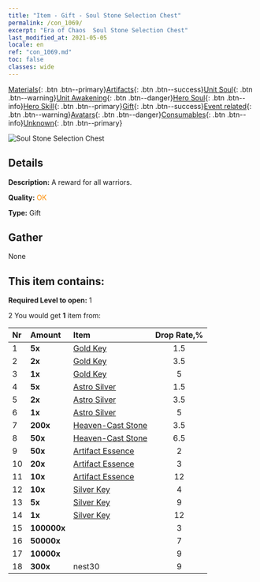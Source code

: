 ```yaml
---
title: "Item - Gift - Soul Stone Selection Chest"
permalink: /con_1069/
excerpt: "Era of Chaos  Soul Stone Selection Chest"
last_modified_at: 2021-05-05
locale: en
ref: "con_1069.md"
toc: false
classes: wide
---
```

 [Materials](/Items/){: .btn .btn--primary}[Artifacts](/Items/Artifacts/){: .btn .btn--success}[Unit Soul](/Items/UnitSoul/){: .btn .btn--warning}[Unit Awakening](/Items/UnitAwakening/){: .btn .btn--danger}[Hero Soul](/Items/HeroSoul/){: .btn .btn--info}[Hero Skill](/Items/HeroSkill/){: .btn .btn--primary}[Gift](/Items/Gift/){: .btn .btn--success}[Event related](/Items/Events/){: .btn .btn--warning}[Avatars](/Items/Avatars/){: .btn .btn--danger}[Consumables](/Items/Consumables/){: .btn .btn--info}[Unknown](/Items/Unknown/){: .btn .btn--primary}

 ![Soul Stone Selection Chest](/images/t/i_613001.png)

## Details
 **Description:** A reward for all warriors.

 **Quality:** <span style="color: #FF8C00">OK</span>

 **Type:** Gift

## Gather

  None

## This item contains:

 **Required Level to open:** 1

 2 You would get **1** item  from:

  | Nr | Amount |     Item    | Drop Rate,% |
  |:---|:-------|:------------|:---------:|
  | 1 |  **5x** | [Gold Key](/Items/con_783/) | 1.5 | 
  | 2 |  **2x** | [Gold Key](/Items/con_783/) | 3.5 | 
  | 3 |  **1x** | [Gold Key](/Items/con_783/) | 5 | 
  | 4 |  **5x** | [Astro Silver](/Items/con_969/) | 1.5 | 
  | 5 |  **2x** | [Astro Silver](/Items/con_969/) | 3.5 | 
  | 6 |  **1x** | [Astro Silver](/Items/con_969/) | 5 | 
  | 7 |  **200x** | [Heaven-Cast Stone](/Items/art_188/) | 3.5 | 
  | 8 |  **50x** | [Heaven-Cast Stone](/Items/art_188/) | 6.5 | 
  | 9 |  **50x** | [Artifact Essence](/Items/con_761/) | 2 | 
  | 10 |  **20x** | [Artifact Essence](/Items/con_761/) | 3 | 
  | 11 |  **10x** | [Artifact Essence](/Items/con_761/) | 12 | 
  | 12 |  **10x** | [Silver Key](/Items/con_693/) | 4 | 
  | 13 |  **5x** | [Silver Key](/Items/con_693/) | 9 | 
  | 14 |  **1x** | [Silver Key](/Items/con_693/) | 12 | 
  | 15 |  **100000x** | <i class="fas fa-coins"/> | 3 | 
  | 16 |  **50000x** | <i class="fas fa-coins"/> | 7 | 
  | 17 |  **10000x** | <i class="fas fa-coins"/> | 9 | 
  | 18 |  **300x** | nest30 | 9 | 
